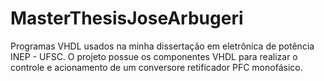 # MasterThesisJoseArbugeri
 Programas VHDL usados na minha dissertação em eletrônica de potência INEP - UFSC. O projeto possue os componentes VHDL para realizar o controle e acionamento de um conversore retificador PFC monofásico.
